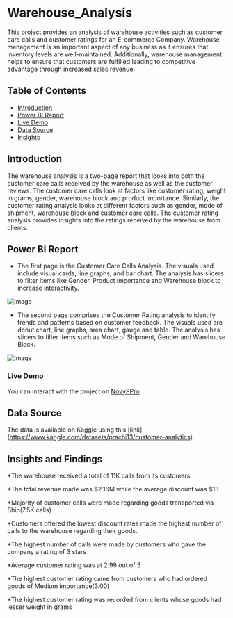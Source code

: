 # Warehouse_Analysis
This project provides an analysis of warehouse activities such as customer care calls and customer ratings for an E-commerce Company. 
Warehouse management is an important aspect of any business as it ensures that inventory levels are well-maintained. Additionally, warehouse management helps to ensure that customers are fulfilled leading to competitive advantage through increased sales revenue. 

## Table of Contents

- [Introduction](#introduction)
- [Power BI Report](#power-bi-report)
- [Live Demo](#live-demo)
- [Data Source](#data-source)
- [Insights](#Insights-and-findings)


## Introduction

The warehouse analysis is a two-page report that looks into both the customer care calls received by the warehouse as well as the customer reviews. The customer care calls look at factors like customer rating, weight in grams, gender, warehouse block and product importance. Similarly, the customer rating analysis looks at different factors such as gender, mode of shipment, warehouse block and customer care calls. The customer rating analysis provides insights into the ratings received by the warehouse from clients.

## Power BI Report

* The first page is the Customer Care Calls Analysis. The visuals used include visual cards, line graphs, and bar chart. The analysis has slicers to filter items like Gender, Product importance and Warehouse block to increase interactivity.
  
![image](https://github.com/CynieC/Warehouse_Analysis/assets/100769722/c474827a-8cbf-40b6-ae8d-c5299fa2c021)

* The second page comprises the Customer Rating analysis to identify trends and patterns based on customer feedback. The visuals used are donut chart, line graphs, area chart, gauge and table. The analysis has slicers to filter items such as Mode of Shipment, Gender and Warehouse Block.

![image](https://github.com/CynieC/Warehouse_Analysis/assets/100769722/5dc71320-f574-44f2-8675-be0df12d6b7f)


### Live Demo

You can interact with the project on [NovyPPro](https://www.novypro.com/profile_projects/cynthianafula?authuser=0&prompt=consent&scope=email%20profile%20https%3A%2F%2Fwww.googleapis.com%2Fauth%2Fuserinfo.profile%20https%3A%2F%2Fwww.googleapis.com%2Fauth%2Fuserinfo.email%20openid)

## Data Source

The data is available on Kaggle using this [link].(https://www.kaggle.com/datasets/prachi13/customer-analytics)


## Insights and Findings
*The warehouse received a total of 11K calls from its customers

*The total revenue made was $2.16M while the average discount was $13

*Majority of customer calls were made regarding goods transported via Ship(7.5K calls)

*Customers offered the lowest discount rates made the highest number of calls to the warehouse regarding their goods.

*The highest number of calls were made by customers who gave the company a rating of 3 stars

*Average customer rating was at 2.99 out of 5

*The highest customer rating came from customers who had ordered goods of Medium importance(3.00)

*The highest customer rating was recorded from clients whose goods had lesser weight in grams
